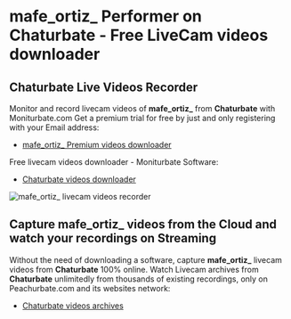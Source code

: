 # mafe_ortiz_ Performer on Chaturbate - Free LiveCam videos downloader

## Chaturbate Live Videos Recorder

Monitor and record livecam videos of **mafe_ortiz_** from **Chaturbate** with Moniturbate.com
Get a premium trial for free by just and only registering with your Email address:
* [mafe_ortiz_ Premium videos downloader](https://moniturbate.com/request-demo-licence-key.html)

Free livecam videos downloader - Moniturbate Software:
* [Chaturbate videos downloader](https://moniturbate.com/moniturbate-download-software.html)

![mafe_ortiz_ livecam videos recorder](https://peachurnet.com/templates/moniturbate-software.png)


## Capture mafe_ortiz_ videos from the Cloud and watch your recordings on Streaming

Without the need of downloading a software, capture **mafe_ortiz_** livecam videos from **Chaturbate** 100% online.
Watch Livecam archives from **Chaturbate** unlimitedly from thousands of existing recordings, only on Peachurbate.com and its websites network:
* [Chaturbate videos archives](https://peachurnet.com/)